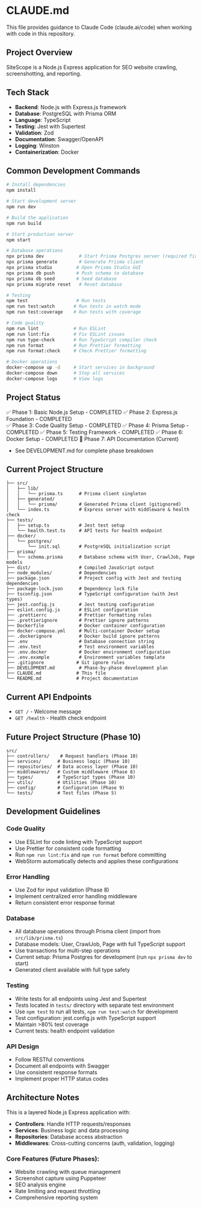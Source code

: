 # CLAUDE.md

This file provides guidance to Claude Code (claude.ai/code) when working with code in this repository.

## Project Overview

SiteScope is a Node.js Express application for SEO website crawling, screenshotting, and reporting.

## Tech Stack

- **Backend**: Node.js with Express.js framework
- **Database**: PostgreSQL with Prisma ORM
- **Language**: TypeScript
- **Testing**: Jest with Supertest
- **Validation**: Zod
- **Documentation**: Swagger/OpenAPI
- **Logging**: Winston
- **Containerization**: Docker

## Common Development Commands

```bash
# Install dependencies
npm install

# Start development server
npm run dev

# Build the application
npm run build

# Start production server
npm start

# Database operations
npx prisma dev             # Start Prisma Postgres server (required first)
npx prisma generate        # Generate Prisma client
npx prisma studio         # Open Prisma Studio GUI
npx prisma db push        # Push schema to database
npx prisma db seed        # Seed database
npx prisma migrate reset   # Reset database

# Testing
npm test                  # Run tests
npm run test:watch       # Run tests in watch mode
npm run test:coverage    # Run tests with coverage

# Code quality
npm run lint             # Run ESLint
npm run lint:fix         # Fix ESLint issues
npm run type-check       # Run TypeScript compiler check
npm run format           # Run Prettier formatting
npm run format:check     # Check Prettier formatting

# Docker operations
docker-compose up -d     # Start services in background
docker-compose down      # Stop all services
docker-compose logs      # View logs
```

## Project Status

✅ Phase 1: Basic Node.js Setup - COMPLETED
✅ Phase 2: Express.js Foundation - COMPLETED  
✅ Phase 3: Code Quality Setup - COMPLETED
✅ Phase 4: Prisma Setup - COMPLETED
✅ Phase 5: Testing Framework - COMPLETED
✅ Phase 6: Docker Setup - COMPLETED
🔄 Phase 7: API Documentation (Current)
- See DEVELOPMENT.md for complete phase breakdown

## Current Project Structure

```
├── src/
│   ├── lib/
│   │   └── prisma.ts      # Prisma client singleton
│   ├── generated/
│   │   └── prisma/        # Generated Prisma client (gitignored)
│   └── index.ts           # Express server with middleware & health check
├── tests/
│   ├── setup.ts           # Jest test setup
│   └── health.test.ts     # API tests for health endpoint
├── docker/
│   └── postgres/
│       └── init.sql       # PostgreSQL initialization script
├── prisma/
│   └── schema.prisma      # Database schema with User, CrawlJob, Page models
├── dist/                  # Compiled JavaScript output
├── node_modules/          # Dependencies
├── package.json           # Project config with Jest and testing dependencies
├── package-lock.json      # Dependency lock file
├── tsconfig.json          # TypeScript configuration (with Jest types)
├── jest.config.js         # Jest testing configuration
├── eslint.config.js       # ESLint configuration
├── .prettierrc            # Prettier formatting rules
├── .prettierignore        # Prettier ignore patterns
├── Dockerfile             # Docker container configuration
├── docker-compose.yml     # Multi-container Docker setup
├── .dockerignore          # Docker build ignore patterns
├── .env                   # Database connection string
├── .env.test              # Test environment variables
├── .env.docker            # Docker environment configuration
├── .env.example           # Environment variables template
├── .gitignore            # Git ignore rules
├── DEVELOPMENT.md         # Phase-by-phase development plan
├── CLAUDE.md             # This file
└── README.md             # Project documentation
```

## Current API Endpoints

- `GET /` - Welcome message
- `GET /health` - Health check endpoint

## Future Project Structure (Phase 10)

```
src/
├── controllers/    # Request handlers (Phase 10)
├── services/      # Business logic (Phase 10)
├── repositories/  # Data access layer (Phase 10)
├── middlewares/   # Custom middleware (Phase 8)
├── types/         # TypeScript types (Phase 10)
├── utils/         # Utilities (Phase 10)
├── config/        # Configuration (Phase 9)
└── tests/         # Test files (Phase 5)
```

## Development Guidelines

### Code Quality
- Use ESLint for code linting with TypeScript support
- Use Prettier for consistent code formatting
- Run `npm run lint:fix` and `npm run format` before committing
- WebStorm automatically detects and applies these configurations

### Error Handling
- Use Zod for input validation (Phase 8)
- Implement centralized error handling middleware
- Return consistent error response format

### Database
- All database operations through Prisma client (import from `src/lib/prisma.ts`)
- Database models: User, CrawlJob, Page with full TypeScript support
- Use transactions for multi-step operations
- Current setup: Prisma Postgres for development (run `npx prisma dev` to start)
- Generated client available with full type safety

### Testing
- Write tests for all endpoints using Jest and Supertest
- Tests located in `tests/` directory with separate test environment
- Use `npm test` to run all tests, `npm run test:watch` for development
- Test configuration: jest.config.js with TypeScript support
- Maintain >80% test coverage
- Current tests: health endpoint validation

### API Design
- Follow RESTful conventions
- Document all endpoints with Swagger
- Use consistent response formats
- Implement proper HTTP status codes

## Architecture Notes

This is a layered Node.js Express application with:
- **Controllers**: Handle HTTP requests/responses
- **Services**: Business logic and data processing
- **Repositories**: Database access abstraction
- **Middlewares**: Cross-cutting concerns (auth, validation, logging)

### Core Features (Future Phases):
- Website crawling with queue management
- Screenshot capture using Puppeteer
- SEO analysis engine
- Rate limiting and request throttling
- Comprehensive reporting system